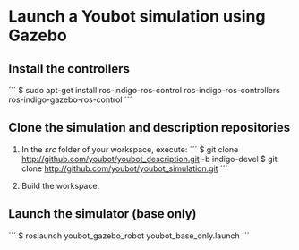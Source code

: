 # Launch a Youbot simulation using Gazebo

## Install the controllers
´´´
$ sudo apt-get install ros-indigo-ros-control ros-indigo-ros-controllers ros-indigo-gazebo-ros-control
´´´

## Clone the simulation and description repositories

1. In the *src* folder of your workspace, execute:
´´´
$ git clone http://github.com/youbot/youbot_description.git -b indigo-devel
$ git clone http://github.com/youbot/youbot_simulation.git
´´´

2. Build the workspace. 

## Launch the simulator (base only)
´´´
$ roslaunch youbot_gazebo_robot youbot_base_only.launch 
´´´

